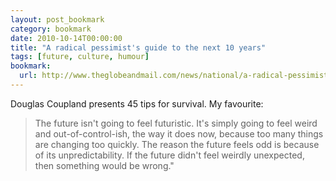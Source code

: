 ```yaml
---
layout: post_bookmark
category: bookmark
date: 2010-10-14T00:00:00
title: "A radical pessimist's guide to the next 10 years"
tags: [future, culture, humour]
bookmark:
  url: http://www.theglobeandmail.com/news/national/a-radical-pessimists-guide-to-the-next-10-years/article1750609/singlepage/#articlecontent
---
```


Douglas Coupland presents 45 tips for survival. My favourite:

> The future isn't going to feel futuristic. It's simply going to feel weird and out-of-control-ish, the way it does now, because too many things are changing too quickly. The reason the future feels odd is because of its unpredictability. If the future didn't feel weirdly unexpected, then something would be wrong."
